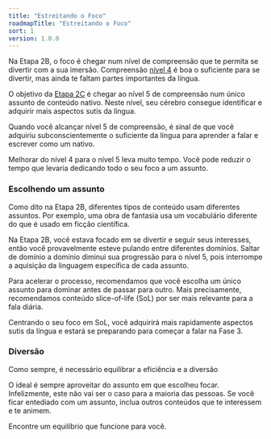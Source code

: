 ```yaml
---
title: "Estreitando o Foco"
roadmapTitle: "Estreitando o Foco"
sort: 1
version: 1.0.0
---
```


Na Etapa 2B, o foco é chegar num nível de compreensão que te permita se divertir com a sua imersão. Compreensão [nível 4][level-4] é boa o suficiente para se divertir, mas ainda te faltam partes importantes da língua.

O objetivo da [Etapa 2C][level-5] é chegar ao nível 5 de compreensão num único assunto de conteúdo nativo. Neste nível, seu cérebro consegue identificar e adquirir mais aspectos sutis da língua.

Quando você alcançar nível 5 de compreensão, é sinal de que você adquiriu subconscientemente o suficiente da língua para aprender a falar e escrever como um nativo.

Melhorar do nível 4 para o nível 5 leva muito tempo. Você pode reduzir o tempo que levaria dedicando todo o seu foco a um assunto.

### Escolhendo um assunto
Como dito na Etapa 2B, diferentes tipos de conteúdo usam diferentes assuntos. Por exemplo, uma obra de fantasia usa um vocabulário diferente do que é usado em ficção científica.

Na Etapa 2B, você estava focado em se divertir e seguir seus interesses, então você provavelmente esteve pulando entre diferentes domínios. Saltar de domínio a domínio diminui sua progressão para o nível 5, pois interrompe a aquisição da linguagem específica de cada assunto.

Para acelerar o processo, recomendamos que você escolha um único assunto para dominar antes de passar para outro. Mais precisamente, recomendamos conteúdo slice-of-life (SoL) por ser mais relevante para a fala diária.

Centrando o seu foco em SoL, você adquirirá mais rapidamente aspectos sutis da língua e estará se preparando para começar a falar na Fase 3.

### Diversão
Como sempre, é necessário equilibrar a eficiência e a diversão

O ideal é sempre aproveitar do assunto em que escolheu focar. Infelizmente, este não vai ser o caso para a maioria das pessoas. Se você ficar entediado com um assunto, inclua outros conteúdos que te interessem e te animem.

Encontre um equilíbrio que funcione para você.

[level-4]: /simplified/stage-2/a/measure-comprehension#Level-4-Story
[level-5]: /simplified/stage-2/a/measure-comprehension#Level-5-Comfortable